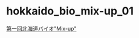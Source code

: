 # hokkaido_bio_mix-up_01
[第一回北海道バイオ"Mix-up"]([https://bit.ly/43F4zDI](https://github.com/satoxlab/hokkaido_bio_mix-up_01/wiki/%E7%AC%AC1%E5%9B%9E%E5%8C%97%E6%B5%B7%E9%81%93%E3%83%90%E3%82%A4%E3%82%AA%22Mix-up%22)https://github.com/satoxlab/hokkaido_bio_mix-up_01/wiki/%E7%AC%AC1%E5%9B%9E%E5%8C%97%E6%B5%B7%E9%81%93%E3%83%90%E3%82%A4%E3%82%AA%22Mix-up%22)　
